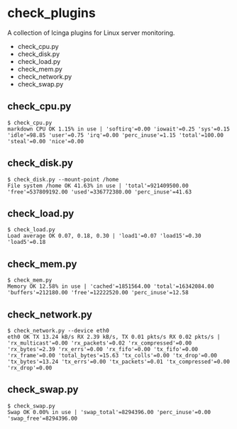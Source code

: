 # check_plugins

A collection of Icinga plugins for Linux server monitoring.

* check_cpu.py
* check_disk.py
* check_load.py
* check_mem.py
* check_network.py
* check_swap.py


## check_cpu.py

    $ check_cpu.py 
    markdown CPU OK 1.15% in use | 'softirq'=0.00 'iowait'=0.25 'sys'=0.15 'idle'=98.85 'user'=0.75 'irq'=0.00 'perc_inuse'=1.15 'total'=100.00 'steal'=0.00 'nice'=0.00 


## check_disk.py

    $ check_disk.py --mount-point /home
    File system /home OK 41.63% in use | 'total'=921409500.00 'free'=537809192.00 'used'=336772380.00 'perc_inuse'=41.63 


## check_load.py

    $ check_load.py 
    Load average OK 0.07, 0.18, 0.30 | 'load1'=0.07 'load15'=0.30 'load5'=0.18 


## check_mem.py

    $ check_mem.py 
    Memory OK 12.58% in use | 'cached'=1851564.00 'total'=16342084.00 'buffers'=212180.00 'free'=12222520.00 'perc_inuse'=12.58 


## check_network.py

    $ check_network.py --device eth0
    eth0 OK TX 13.24 kB/s RX 2.39 kB/s, TX 0.01 pkts/s RX 0.02 pkts/s | 'rx_multicast'=0.00 'rx_packets'=0.02 'rx_compressed'=0.00 'rx_bytes'=2.39 'rx_errs'=0.00 'rx_fifo'=0.00 'tx_fifo'=0.00 'rx_frame'=0.00 'total_bytes'=15.63 'tx_colls'=0.00 'tx_drop'=0.00 'tx_bytes'=13.24 'tx_errs'=0.00 'tx_packets'=0.01 'tx_compressed'=0.00 'rx_drop'=0.00 


## check_swap.py

    $ check_swap.py 
    Swap OK 0.00% in use | 'swap_total'=8294396.00 'perc_inuse'=0.00 'swap_free'=8294396.00 

